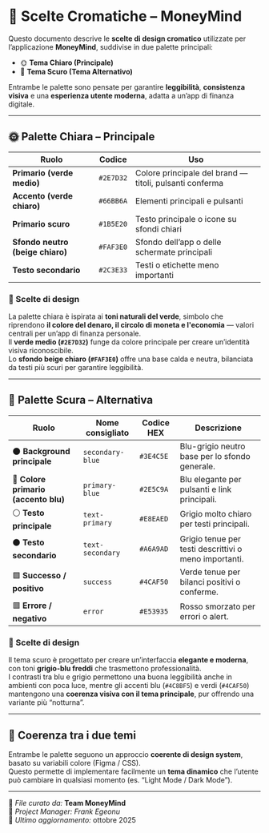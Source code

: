 # 🎨 Scelte Cromatiche – MoneyMind

Questo documento descrive le **scelte di design cromatico** utilizzate per l’applicazione **MoneyMind**, suddivise in due palette principali:  
- 🌞 **Tema Chiaro (Principale)**
- 🌙 **Tema Scuro (Tema Alternativo)**  

Entrambe le palette sono pensate per garantire **leggibilità**, **consistenza visiva** e una **esperienza utente moderna**, adatta a un’app di finanza digitale.

---

## 🌞 Palette Chiara – Principale

| Ruolo                            | Codice    | Uso                                                     |
| -------------------------------- | --------- | ------------------------------------------------------- |
| **Primario (verde medio)**       | `#2E7D32` | Colore principale del brand — titoli, pulsanti conferma |
| **Accento (verde chiaro)**       | `#66BB6A` | Elementi principali e pulsanti                          |
| **Primario scuro**               | `#1B5E20` | Testo principale o icone su sfondi chiari               |
| **Sfondo neutro (beige chiaro)** | `#FAF3E0` | Sfondo dell’app o delle schermate principali            |
| **Testo secondario**             | `#2C3E33` | Testi o etichette meno importanti                       |

### 🧩 Scelte di design
La palette chiara è ispirata ai **toni naturali del verde**, simbolo che riprendono **il colore del denaro, il circolo di moneta e l'economia** — valori centrali per un’app di finanza personale.  
Il **verde medio (`#2E7D32`)** funge da colore principale per creare un’identità visiva riconoscibile.  
Lo **sfondo beige chiaro (`#FAF3E0`)** offre una base calda e neutra, bilanciata da testi più scuri per garantire leggibilità.

---

## 🌙 Palette Scura – Alternativa

| Ruolo | Nome consigliato | Codice HEX | Descrizione |
|-------|------------------|-------------|--------------|
| 🌑 **Background principale** | `secondary-blue` | `#3E4C5E` | Blu-grigio neutro base per lo sfondo generale. |
| 🔹 **Colore primario (accento blu)** | `primary-blue` | `#2E5C9A` | Blu elegante per pulsanti e link principali. |
| ⚪ **Testo principale** | `text-primary` | `#E8EAED` | Grigio molto chiaro per testi principali. |
| ⚫ **Testo secondario** | `text-secondary` | `#A6A9AD` | Grigio tenue per testi descrittivi o meno importanti. |
| 🟩 **Successo / positivo** | `success` | `#4CAF50` | Verde tenue per bilanci positivi o conferme. |
| 🟥 **Errore / negativo** | `error` | `#E53935` | Rosso smorzato per errori o alert. |

### 🧠 Scelte di design
Il tema scuro è progettato per creare un’interfaccia **elegante e moderna**, con toni **grigio-blu freddi** che trasmettono professionalità.  
I contrasti tra blu e grigio permettono una buona leggibilità anche in ambienti con poca luce, mentre gli accenti blu (`#4C8BF5`) e verdi (`#4CAF50`) mantengono una **coerenza visiva con il tema principale**, pur offrendo una variante più “notturna”.

---

## 🔄 Coerenza tra i due temi
Entrambe le palette seguono un approccio **coerente di design system**, basato su variabili colore (Figma / CSS).  
Questo permette di implementare facilmente un **tema dinamico** che l’utente può cambiare in qualsiasi momento (es. “Light Mode / Dark Mode”).

---

📁 *File curato da:* **Team MoneyMind**  
👤 *Project Manager:* *Frank Egeonu*  
📅 *Ultimo aggiornamento:* ottobre 2025
